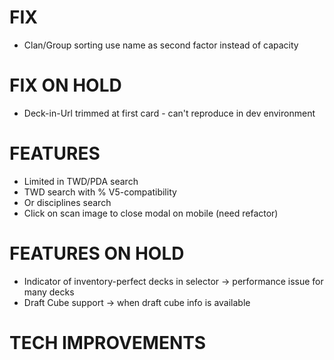 # FIX
- Clan/Group sorting use name as second factor instead of capacity

# FIX ON HOLD
- Deck-in-Url trimmed at first card - can't reproduce in dev environment

# FEATURES
- Limited in TWD/PDA search
- TWD search with % V5-compatibility
- Or disciplines search
- Click on scan image to close modal on mobile (need refactor)

# FEATURES ON HOLD
- Indicator of inventory-perfect decks in selector -> performance issue for many decks
- Draft Cube support -> when draft cube info is available

# TECH IMPROVEMENTS
